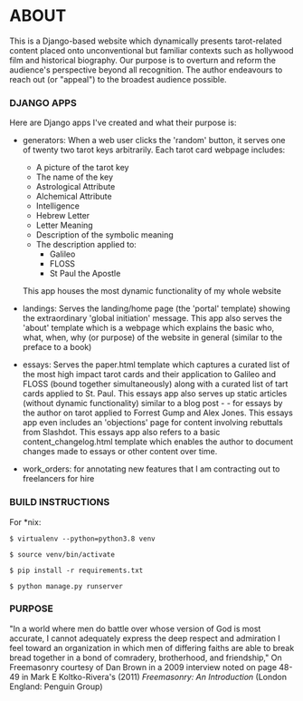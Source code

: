 # ABOUT

This is a Django-based website which dynamically presents tarot-related content placed onto unconventional but familiar contexts such as hollywood film and historical biography. Our purpose is to overturn and reform the audience's perspective beyond all recognition. The author endeavours to reach out (or "appeal") to the broadest audience possible.

### DJANGO APPS

Here are Django apps I've created and what their purpose is:

- generators: When a web user clicks the 'random' button, it serves one of twenty two tarot keys arbitrarily. Each tarot card webpage includes:
   -  A picture of the tarot key
   -  The name of the key
   -  Astrological Attribute
   -  Alchemical Attribute
   -  Intelligence
   -  Hebrew Letter
   -  Letter Meaning
   -  Description of the symbolic meaning
   -  The description applied to:
      - Galileo
      - FLOSS
      - St Paul the Apostle
  
  This app houses the most dynamic functionality of my whole website
- landings: Serves the landing/home page (the 'portal' template) showing the extraordinary 'global initiation' message. This app also serves the 'about' template which is a webpage which explains the basic who, what, when, why (or purpose) of the website in general (similar to the preface to a book)
- essays: Serves the paper.html template which captures a curated list of the most high impact tarot cards and their application to Galileo and FLOSS (bound together simultaneously) along with a curated list of tart cards applied to St. Paul. This essays app also serves up static articles (without dynamic functionality) similar to a blog post - - for essays by the author on tarot applied to Forrest Gump and Alex Jones. This essays app even includes an 'objections' page for content involving rebuttals from Slashdot. This essays app also refers to a basic content_changelog.html template which enables the author to document changes made to essays or other content over time.
- work_orders: for annotating new features that I am contracting out to freelancers for hire

### BUILD INSTRUCTIONS

For *nix:
```
$ virtualenv --python=python3.8 venv

$ source venv/bin/activate

$ pip install -r requirements.txt

$ python manage.py runserver
```

### PURPOSE

"In a world where men do battle over whose version of God is most accurate, I cannot adequately express the deep respect and admiration I feel toward an organization in which men of differing faiths are able to break bread together in a bond of comradery, brotherhood, and friendship," On Freemasonry courtesy of Dan Brown in a 2009 interview noted on page 48-49 in Mark E Koltko-Rivera's (2011) _Freemasonry: An Introduction_ (London England: Penguin Group)